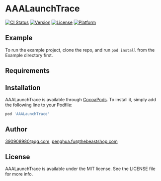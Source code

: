 # AAALaunchTrace

[![CI Status](https://img.shields.io/travis/390908980@qq.com/AAALaunchTrace.svg?style=flat)](https://travis-ci.org/390908980@qq.com/AAALaunchTrace)
[![Version](https://img.shields.io/cocoapods/v/AAALaunchTrace.svg?style=flat)](https://cocoapods.org/pods/AAALaunchTrace)
[![License](https://img.shields.io/cocoapods/l/AAALaunchTrace.svg?style=flat)](https://cocoapods.org/pods/AAALaunchTrace)
[![Platform](https://img.shields.io/cocoapods/p/AAALaunchTrace.svg?style=flat)](https://cocoapods.org/pods/AAALaunchTrace)

## Example

To run the example project, clone the repo, and run `pod install` from the Example directory first.

## Requirements

## Installation

AAALaunchTrace is available through [CocoaPods](https://cocoapods.org). To install
it, simply add the following line to your Podfile:

```ruby
pod 'AAALaunchTrace'
```

## Author

390908980@qq.com, penghua.fu@thebeastshop.com

## License

AAALaunchTrace is available under the MIT license. See the LICENSE file for more info.
